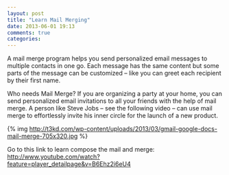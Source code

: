 ```yaml
---
layout: post
title: "Learn Mail Merging"
date: 2013-06-01 19:13
comments: true
categories: 
---
```


A mail merge program helps you send personalized email messages to multiple contacts in one go. Each message has the same content but some parts of the message can be customized – like you can greet each recipient by their first name.

Who needs Mail Merge? 
If you are organizing a party at your home, you can send personalized email invitations to all your friends with the help of mail merge. A person like Steve Jobs – see the following video – can use mail merge to effortlessly invite his inner circle for the launch of a new product.


{% img http://t3kd.com/wp-content/uploads/2013/03/gmail-google-docs-mail-merge-705x320.jpg %}



Go to this link to learn compose the mail and merge: http://www.youtube.com/watch?feature=player_detailpage&v=B6Ehz2i6eU4


